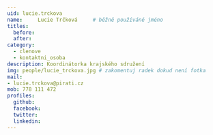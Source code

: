 ```yaml
---
uid: lucie.trckova
name:     Lucie Trčková  	# běžně používáné jméno
titles:
  before: 
  after:
category:
  - clenove
  - kontaktni_osoba
description: Koordinátorka krajského sdružení 
img: people/lucie_trckova.jpg # zakomentuj radek dokud není fotka
mail:
- lucie.trckova@pirati.cz
mob: 778 111 472
profiles:
  github:
  facebook:
  twitter:
  linkedin:
---
```



